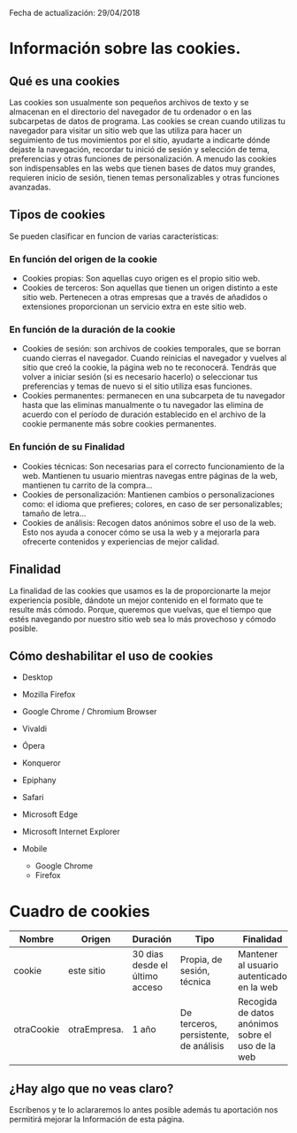 Fecha de actualización: 29/04/2018

# Información sobre las cookies.

## Qué es una cookies

Las cookies son usualmente son pequeños archivos de texto y se almacenan en el directorio del navegador de tu ordenador o en las subcarpetas de datos de programa. Las cookies se crean cuando utilizas tu navegador para visitar un sitio web que las utiliza para hacer un seguimiento de tus movimientos por el sitio, ayudarte a indicarte dónde dejaste la navegación, recordar tu inició de sesión y selección de tema, preferencias y otras funciones de personalización. A menudo las cookies son indispensables en las webs que tienen bases de datos muy grandes, requieren inicio de sesión, tienen temas personalizables y otras funciones avanzadas.

## Tipos de cookies

Se pueden clasificar en funcion de varias características:

### En función del origen de la cookie

- Cookies propias: Son aquellas cuyo origen es el propio sitio web.
- Cookies de terceros: Son aquellas que tienen un origen distinto a este sitio web. Pertenecen a otras empresas que a través de añadidos o extensiones proporcionan un servicio extra en este sitio web.

### En función de la duración de la cookie

- Cookies de sesión: son archivos de cookies temporales, que se borran cuando cierras el navegador. Cuando reinicias el navegador y vuelves al sitio que creó la cookie, la página web no te reconocerá. Tendrás que volver a iniciar sesión (si es necesario hacerlo) o seleccionar tus preferencias y temas de nuevo si el sitio utiliza esas funciones.
- Cookies permanentes:  permanecen en una subcarpeta de tu navegador hasta que las eliminas manualmente o tu navegador las elimina de acuerdo con el período de duración establecido en el archivo de la cookie permanente más sobre cookies permanentes.

### En función de su Finalidad

- Cookies técnicas: Son necesarias para el correcto funcionamiento de la web. Mantienen tu usuario mientras navegas entre páginas de la web, mantienen tu carrito de la compra...
- Cookies de personalización: Mantienen cambios o personalizaciones como: el idioma que prefieres; colores, en caso de ser personalizables; tamaño de letra...
- Cookies de análisis: Recogen datos anónimos sobre el uso de la web. Esto nos ayuda a conocer cómo se usa la web y a mejorarla para ofrecerte contenidos y experiencias de mejor calidad.

## Finalidad

La finalidad de las cookies que usamos es la de proporcionarte la mejor experiencia posible, dándote un mejor contenido en el formato que te resulte más cómodo. Porque, queremos que vuelvas, que el tiempo que estés navegando por nuestro sitio web sea lo más provechoso y cómodo posible.

## Cómo deshabilitar el uso de cookies

- Desktop

 - Mozilla Firefox
 - Google Chrome / Chromium Browser
 - Vivaldi
 - Ópera
 - Konqueror
 - Epiphany
 - Safari
 - Microsoft Edge
 - Microsoft Internet Explorer

- Mobile
  - Google Chrome
  - Firefox

# Cuadro de cookies

| Nombre  | Origen  | Duración  | Tipo  | Finalidad |
| --  | --  | --  | --  | --  |
| cookie | este sitio  | 30 dias desde el último acceso | Propia, de sesión, técnica | Mantener al usuario autenticado en la web |
| otraCookie  | otraEmpresa.  | 1 año | De terceros, persistente, de análisis | Recogida de datos anónimos sobre el uso de la web |

## ¿Hay algo que no veas claro?

Escríbenos y te lo aclararemos lo antes posible además tu aportación nos permitirá mejorar la Información de esta página.
